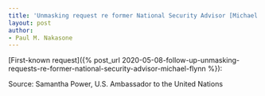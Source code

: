 ```yaml
---
title: 'Unmasking request re former National Security Advisor [Michael Flynn]'
layout: post
author:
- Paul M. Nakasone
---
```


[First-known request]({% post_url 2020-05-08-follow-up-unmasking-requests-re-former-national-security-advisor-michael-flynn %}):

Source: Samantha Power, U.S. Ambassador to the United Nations
